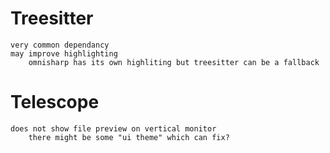 # Treesitter
    very common dependancy
    may improve highlighting
        omnisharp has its own highliting but treesitter can be a fallback

# Telescope 
    does not show file preview on vertical monitor
        there might be some "ui theme" which can fix?
